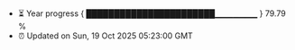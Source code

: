 - ⏳ Year progress { ███████████████████████▁▁▁▁▁▁▁ } 79.79 %
- ⏰ Updated on Sun, 19 Oct 2025 05:23:00 GMT

